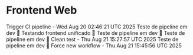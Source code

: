 # Frontend Web
Trigger CI pipeline - Wed Aug 20 02:46:21 UTC 2025
Teste de pipeline em dev 🚀
Testando frontend unificado 🚀
Teste de pipeline em dev 🚀
Teste de pipeline em dev 🚀
Clean test - Thu Aug 21 15:27:57 UTC 2025
Teste de pipeline em dev 🚀
Force new workflow - Thu Aug 21 15:45:56 UTC 2025
